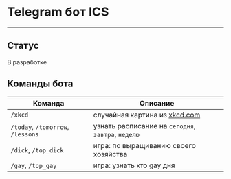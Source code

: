 # Telegram бот ICS
***
## Статус

В разработке

## Команды бота

| Команда                           | Описание                                           |
|-----------------------------------|----------------------------------------------------|
| `/xkcd`                           | случайная картина из [xkcd.com](https://xkcd.com/) |
| `/today`, `/tomorrow`, `/lessons` | узнать расписание на `сегодня`, `завтра`, `неделю` |
| `/dick`, `/top_dick`              | игра: по выращиванию своего хозяйства              |
| `/gay`, `/top_gay`                | игра: узнать кто gay дня                           |
